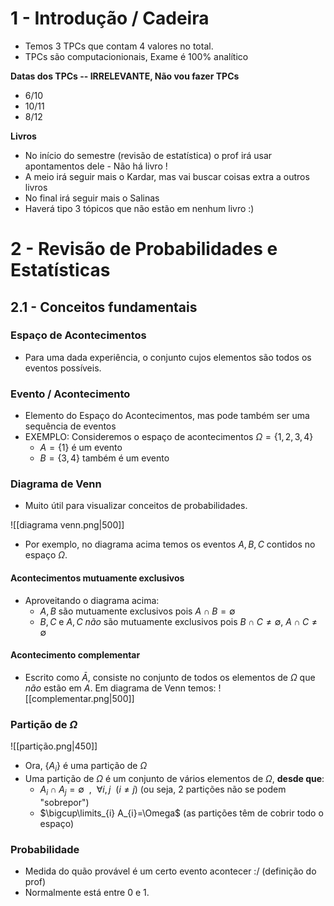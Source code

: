 # 1 - Introdução / Cadeira
- Temos 3 TPCs que contam 4 valores no total.
- TPCs são computacionionais, Exame é 100% analítico

**Datas dos TPCs -- IRRELEVANTE, Não vou fazer TPCs** 
- 6/10
- 10/11
- 8/12

**Livros**
- No início do semestre (revisão de estatística) o prof irá usar apontamentos dele - Não há livro !
- A meio irá seguir mais o Kardar, mas vai buscar coisas extra a outros livros
- No final irá seguir mais o Salinas
- Haverá tipo 3 tópicos que não estão em nenhum livro :)

# 2 - Revisão de Probabilidades e Estatísticas
## 2.1 - Conceitos fundamentais
### Espaço de Acontecimentos
-  Para uma dada experiência, o conjunto cujos elementos são todos os eventos possíveis.

### Evento / Acontecimento
- Elemento do Espaço do Acontecimentos, mas pode também ser uma sequência de eventos
- EXEMPLO: Consideremos o espaço de acontecimentos $\Omega=\{1,2,3,4\}$
    - $A=\{1\}$ é um evento
    - $B=\{3,4\}$ também é um evento

### Diagrama de Venn
- Muito útil para visualizar conceitos de probabilidades.

![[diagrama venn.png|500]]

- Por exemplo, no diagrama acima temos os eventos $A,B,C$ contidos no espaço $\Omega$.

#### Acontecimentos mutuamente exclusivos
- Aproveitando o diagrama acima:
    - $A,B$ são mutuamente exclusivos pois $A \cap B=\emptyset$ 
    - $B,C$ e $A,C$ *não* são mutuamente exclusivos pois $B\cap C \neq \emptyset$, $A\cap C \neq \emptyset$

#### Acontecimento complementar
- Escrito como $\bar A$, consiste no conjunto de todos os elementos de $\Omega$ que *não* estão em $A$. Em diagrama de Venn temos:
![[complementar.png|500]]
### Partição de $\Omega$
![[partição.png|450]]
- Ora, $\{A_{i}\}$ é uma partição de $\Omega$
- Uma partição de $\Omega$ é um conjunto de vários elementos de $\Omega$, **desde que**:
    - $A_{i}\cap A_{j}= \emptyset~~,~~ \forall i,j ~~(i\neq j)$  (ou seja, 2 partições não se podem "sobrepor")
    - $\bigcup\limits_{i} A_{i}=\Omega$ (as partições têm de cobrir todo o espaço) 

### Probabilidade
- Medida do quão provável é um certo evento acontecer :/ (definição do prof)
- Normalmente está entre $0$ e $1$.